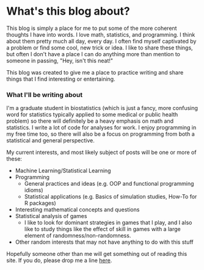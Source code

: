 # What's this blog about?

This blog is simply a place for me to put some of the more coherent thoughts I have into words. I love math, statistics, and programming. I think about them pretty much all day, every day. I often find myself captivated by a problem or find some cool, new trick or idea. I like to share these things, but often I don't have a place I can do anything more than mention to someone in passing, "Hey, isn't this neat!"

This blog was created to give me a place to practice writing and share things that I find interesting or entertaining.

### What I'll be writing about

I'm a graduate student in biostatistics (which is just a fancy, more confusing word for statistics typically applied to some medical or public health problem) so there will definitely be a heavy emphasis on math and statistics. I write a lot of code for analyses for work. I enjoy programming in my free time too, so there will also be a focus on programming from both a statistical and general perspective. 

My current interests, and most likely subject of posts will be one or more of these:

* Machine Learning/Statistical Learning
* Programming
    * General practices and ideas (e.g. OOP and functional programming idioms)
    * Statistical applications (e.g. Basics of simulation studies, How-To for R packages)
* Interesting mathematical concepts and questions
* Statistical analysis of games
    * I like to look for dominant strategies in games that I play, and I also like to study things like the effect of skill in games with a large element of randomness/non-randomness.
* Other random interests that may not have anything to do with this stuff


Hopefully someone other than me will get something out of reading this site. If you do, please drop me a line [here](mailto:TheXBarBlog@gmail.com).
